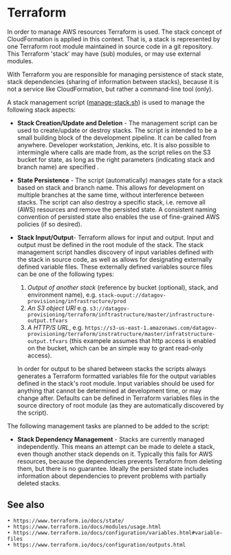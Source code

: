 
# <a id="terraform"></a>Terraform

In order to manage AWS resources Terraform is used. The stack concept of
CloudFormation is applied in this context. That is, a stack is represented
by one Terraform root module maintained in source code in a git repository.
This Terraform 'stack' may have (sub) modules, or may use external modules.

With Terraform you are responsible for managing persistence of stack state,
stack dependencies (sharing of information between stacks), because it is not
a service like CloudFormation, but rather a command-line tool (only).

A stack management script ([manage-stack.sh](./bin/Readme.md))
is used to manage the following stack aspects:

- __Stack Creation/Update and Deletion__ - The management script can be used
  to create/update or destroy stacks. The script is intended to be a small
  building block of the development pipeline. It can be called from anywhere.
  Developer workstation, Jenkins, etc. It is also possible to intermingle
  where calls are made from, as the script relies on the S3 bucket for state,
  as long as the right parameters (indicating stack and branch name) are
  specified .
- __State Persistence__ - The script (automatically) manages state for a stack
  based on stack and branch name. This allows for development on multiple
  branches at the same time, without interference between stacks. The script
  can also destroy a specific stack, i.e. remove all (AWS) resources and remove
  the persisted state.
  A consistent naming convention of persisted state also enables the use of
  fine-grained AWS policies (if so desired).
- __Stack Input/Output__- Terraform allows for input and output. Input and
  output must be defined in the root module of the stack. The stack management
  script handles discovery of input variables defined with the stack in source
  code, as well as allows for designating externally defined variable files.
  These externally defined variables source files can be one of the following
  types:
  1. _Output of another stack_ (reference by bucket (optional), stack, and
     environment name),
     e.g. `stack-ouput://datagov-provisioning/infrastructure/prod`
  2. _An S3 object URI_ e.g.
    `s3://datagov-provisioning/terraform/inftrastructure/master/infrastructure-output.tfvars`
  3. _A HTTP/S URL_,
     e.g. `https://s3-us-east-1.amazonaws.com/datagov-provisioning/terraform/instratructure/master/infratstructure-output.tfvars`
     (this exampele assumes that http access is enabled on the bucket,
      which can be an simple  way to grant read-only access).

  In order for output to be shared between stacks the scripts always generates
  a Terraform formatted variables file for the output variables defined in the
  stack's root module. Input variables should be used for anything that cannot
  be determined at development time, or may change after. Defaults can be
  defined in Terraform variables files in the source directory of root module
  (as they are automatically discovered by the script).

The following management tasks are planned to be added to the script:

- __Stack Dependency Management__ - Stacks are currently managed independently.
  This means an attempt can be made to delete a stack, even though another
  stack depends on it. Typically this fails for AWS resources, because the
  dependencies prevents Terraform from deleting them, but there is no guarantee.
  Ideally the persisted state includes information about dependencies to prevent
  problems with partially deleted stacks.

## See also
	• https://www.terraform.io/docs/state/
	• https://www.terraform.io/docs/modules/usage.html
	• https://www.terraform.io/docs/configuration/variables.html#variable-files
	• https://www.terraform.io/docs/configuration/outputs.html
